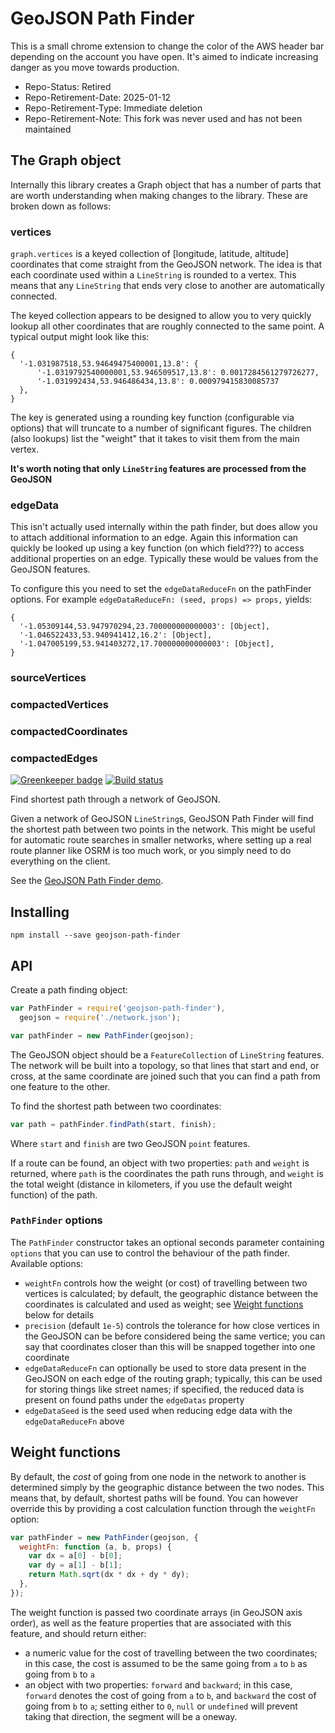 # GeoJSON Path Finder

This is a small chrome extension to change the color of the AWS header bar depending on the account you have open. It's aimed to indicate increasing danger as you move towards production.

 - Repo-Status: Retired
 - Repo-Retirement-Date: 2025-01-12
 - Repo-Retirement-Type: Immediate deletion
 - Repo-Retirement-Note: This fork was never used and has not been maintained

## The Graph object

Internally this library creates a Graph object that has a number of parts that are worth understanding when making changes to the library. These are broken down as follows:

### vertices

`graph.vertices` is a keyed collection of [longitude, latitude, altitude] coordinates that come straight from the GeoJSON network. The idea is that each coordinate used within a `LineString` is rounded to a vertex. This means that any `LineString` that ends very close to another are automatically connected.

The keyed collection appears to be designed to allow you to very quickly lookup all other coordinates that are roughly connected to the same point. A typical output might look like this:

```
{
  '-1.031987518,53.94649475400001,13.8': {
      '-1.0319792540000001,53.946509517,13.8': 0.0017284561279726277,
      '-1.031992434,53.946486434,13.8': 0.000979415830085737
  },
}
```

The key is generated using a rounding key function (configurable via options) that will truncate to a number of significant figures. The children (also lookups) list the "weight" that it takes to visit them from the main vertex.

**It's worth noting that only `LineString` features are processed from the GeoJSON**

### edgeData

This isn't actually used internally within the path finder, but does allow you to attach additional information to an edge. Again this information can quickly be looked up using a key function (on which field???) to access additional properties on an edge. Typically these would be values from the GeoJSON features.

To configure this you need to set the `edgeDataReduceFn` on the pathFinder options. For example `edgeDataReduceFn: (seed, props) => props,` yields:

```
{
  '-1.05309144,53.947970294,23.700000000000003': [Object],
  '-1.046522433,53.940941412,16.2': [Object],
  '-1.047005199,53.941403272,17.700000000000003': [Object],
}
```

### sourceVertices

### compactedVertices

### compactedCoordinates

### compactedEdges

[![Greenkeeper badge](https://badges.greenkeeper.io/perliedman/geojson-path-finder.svg)](https://greenkeeper.io/) [![Build status](https://travis-ci.org/perliedman/geojson-path-finder.svg?branch=master)](https://travis-ci.org/perliedman/geojson-path-finder)

Find shortest path through a network of GeoJSON.

Given a network of GeoJSON `LineString`s, GeoJSON Path Finder will find the shortest path between two points in the network. This might be useful for automatic route searches in smaller networks, where setting up a real route planner like OSRM is too much work,
or you simply need to do everything on the client.

See the [GeoJSON Path Finder demo](https://www.liedman.net/geojson-path-finder/).

## Installing

```
npm install --save geojson-path-finder
```

## API

Create a path finding object:

```javascript
var PathFinder = require('geojson-path-finder'),
  geojson = require('./network.json');

var pathFinder = new PathFinder(geojson);
```

The GeoJSON object should be a `FeatureCollection` of `LineString` features. The network will be built
into a topology, so that lines that start and end, or cross, at the same coordinate are joined such that
you can find a path from one feature to the other.

To find the shortest path between two coordinates:

```javascript
var path = pathFinder.findPath(start, finish);
```

Where `start` and `finish` are two GeoJSON `point` features.

If a route can be found, an object with two properties: `path` and `weight` is returned, where `path`
is the coordinates the path runs through, and `weight` is the total weight (distance in kilometers, if you use the default weight function) of the path.

### `PathFinder` options

The `PathFinder` constructor takes an optional seconds parameter containing `options` that you can
use to control the behaviour of the path finder. Available options:

- `weightFn` controls how the weight (or cost) of travelling between two vertices is calculated;
  by default, the geographic distance between the coordinates is calculated and used as weight;
  see [Weight functions](#weight-functions) below for details
- `precision` (default `1e-5`) controls the tolerance for how close vertices in the GeoJSON can be
  before considered being the same vertice; you can say that coordinates closer than this will be
  snapped together into one coordinate
- `edgeDataReduceFn` can optionally be used to store data present in the GeoJSON on each edge of
  the routing graph; typically, this can be used for storing things like street names; if specified,
  the reduced data is present on found paths under the `edgeDatas` property
- `edgeDataSeed` is the seed used when reducing edge data with the `edgeDataReduceFn` above

## Weight functions

By default, the _cost_ of going from one node in the network to another is determined simply by
the geographic distance between the two nodes. This means that, by default, shortest paths will be found.
You can however override this by providing a cost calculation function through the `weightFn` option:

```javascript
var pathFinder = new PathFinder(geojson, {
  weightFn: function (a, b, props) {
    var dx = a[0] - b[0];
    var dy = a[1] - b[1];
    return Math.sqrt(dx * dx + dy * dy);
  },
});
```

The weight function is passed two coordinate arrays (in GeoJSON axis order), as well as the feature properties
that are associated with this feature, and should return either:

- a numeric value for the cost of travelling between the two coordinates; in this case, the cost is assumed
  to be the same going from `a` to `b` as going from `b` to `a`
- an object with two properties: `forward` and `backward`; in this case,
  `forward` denotes the cost of going from `a` to `b`, and
  `backward` the cost of going from `b` to `a`; setting either
  to `0`, `null` or `undefined` will prevent taking that direction,
  the segment will be a oneway.
